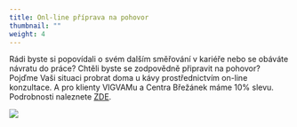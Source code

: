 ```yaml
---
title: Onl-line příprava na pohovor
thumbnail: ""
weight: 4
---
```

Rádi byste si popovídali o svém dalším směřování v kariéře nebo se obáváte návratu do práce? Chtěli byste se zodpovědně připravit na pohovor?\
Pojďme Vaši situaci probrat doma u kávy prostřednictvím on-line konzultace. A pro klienty  VIGVAMu a Centra Břežánek máme 10% slevu.\
Podrobnosti naleznete [ZDE](https://vigvam.webooker.eu/Courses?semesterID=10651).

![](/images/uploads/2021_cb_vig_duskova_konzultace.jpg)